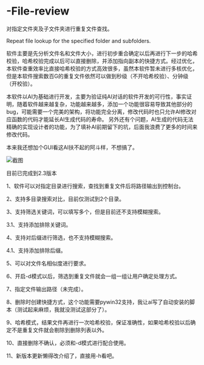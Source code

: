 # -File-review
对指定文件夹及子文件夹进行重复文件查找。

Repeat file lookup for the specified folder and subfolders.

软件主要是先分析文件名和文件大小，进行初步重合确定以后再进行下一步的哈希校验，哈希校验完成以后可以直接删除，并添加指向副本的快捷方式。经过优化，本软件查重效率比直接哈希校验的方式高效很多，虽然本软件暂未进行多核优化，但是本软件搜索数百G的重复文件依然可以做到秒级（不开哈希校验）、分钟级（开校验）。

本软件以AI为基础进行开发，主要为验证纯AI对话的软件开发的可行性，事实证明，随着软件越来越复杂，功能越来越多，添加一个功能很容易导致其他部分的bug，可能需要一个完美的架构，将功能完全分离，修改代码时也只允许AI修改对应函数的代码才能延长AI生成代码的寿命。
另外还有个问题，AI生成的代码无法精确的实现设计者的功能，为了填补AI前期留下的坑，后面我浪费了更多的时间来修改代码。

本来我还想加个GUI看这AI扶不起的阿斗样，不想搞了。

![截图](https://github.com/user-attachments/assets/acfbc970-1fb5-4894-9625-cd6e0d6bb687)

目前已完成到2.3版本

1、软件可以对指定目录进行搜索，查找到重复文件后将路径输出到控制台。

2、支持多目录搜索对比，目前仅测试到2个目录。

3、支持筛选关键词，可以填写多个，但是目前还不支持模糊搜索。

3.1、支持添加排除关键词。

4、支持对后缀进行筛选，也不支持模糊搜索。

4.1、支持添加排除后缀。

5、可以对文件名相似度进行要求。

6、开启-d模式以后，筛选到重复文件就会一组一组让用户确定处理方式。

7、指定文件输出路径（未完成）。

8、删除时创建快捷方式，这个功能需要pywin32支持，我让ai写了自动安装的脚本（测试起来麻烦，我就没测试这部分了）。

9、哈希模式，结果文件再进行一次哈希校验，保证准确性，如果哈希校验以后确定不是重复文件就会剔除到删除列表以外。

10、直接删除不确认，必须和-d模式进行配合使用。

11、新版本更新懒得改介绍了，直接用-h看吧。
